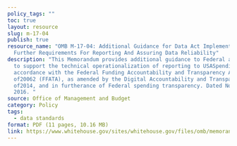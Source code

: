 ```yaml
---
policy_tags: ""
toc: true
layout: resource
slug: m-17-04
publish: true
resource_name: "OMB M-17-04: Additional Guidance for Data Act Implementation:
  Further Requirements For Reporting And Assuring Data Reliability"
description: "This Memorandum provides additional guidance to Federal agencies
  to support the technical operationalization of reporting to USASpending.gov in
  accordance with the Federal Funding Accountability and Transparency Act
  of20062 (FFATA), as amended by the Digital Accountability and Transparency Act
  of2014, and in furtherance of Federal spending transparency. Dated November 4,
  2016. "
source: Office of Management and Budget
category: Policy
tags:
  - data standards
format: PDF (11 pages, 10.16 MB)
link: https://www.whitehouse.gov/sites/whitehouse.gov/files/omb/memoranda/2017/m-17-04.pdf
---
```

